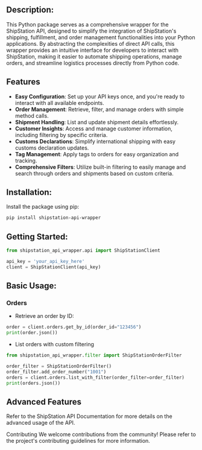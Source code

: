 ## Description:
This Python package serves as a comprehensive wrapper for the ShipStation API, designed to simplify the integration of ShipStation's shipping, fulfillment, and order management functionalities into your Python applications. By abstracting the complexities of direct API calls, this wrapper provides an intuitive interface for developers to interact with ShipStation, making it easier to automate shipping operations, manage orders, and streamline logistics processes directly from Python code.

## Features

- **Easy Configuration**: Set up your API keys once, and you're ready to interact with all available endpoints.
- **Order Management**: Retrieve, filter, and manage orders with simple method calls.
- **Shipment Handling**: List and update shipment details effortlessly.
- **Customer Insights**: Access and manage customer information, including filtering by specific criteria.
- **Customs Declarations**: Simplify international shipping with easy customs declaration updates.
- **Tag Management**: Apply tags to orders for easy organization and tracking.
- **Comprehensive Filters**: Utilize built-in filtering to easily manage and search through orders and shipments based on custom criteria.

## Installation:

Install the package using pip:

```bash
pip install shipstation-api-wrapper
```

## Getting Started: 

```python
from shipstation_api_wrapper.api import ShipStationClient

api_key = 'your_api_key_here'
client = ShipStationClient(api_key)

```

## Basic Usage: 

### Orders
- Retrieve an order by ID: 

```py
order = client.orders.get_by_id(order_id="123456")
print(order.json())
```

- List orders with custom filtering
```py
from shipstation_api_wrapper.filter import ShipStationOrderFilter

order_filter = ShipStationOrderFilter()
order_filter.add_order_number("1001")
orders = client.orders.list_with_filter(order_filter=order_filter)
print(orders.json())
```

## Advanced Features
Refer to the ShipStation API Documentation for more details on the advanced usage of the API.

Contributing
We welcome contributions from the community! Please refer to the project's contributing guidelines for more information.
